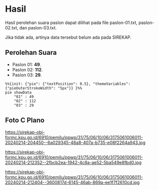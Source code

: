 # Hasil

Hasil perolehan suara paslon dapat dilihat pada file paslon-01.txt, paslon-02.txt, dan paslon-03.txt.

Jika tidak ada, artinya data tersebut belum ada pada SIREKAP.

## Perolehan Suara

 * Paslon 01: **49**.
 * Paslon 02: **112**.
 * Paslon 03: **29**.

```mermaid
%%{init: {"pie": {"textPosition": 0.5}, "themeVariables": {"pieOuterStrokeWidth": "5px"}} }%%
pie showData
    "01" : 49
    "02" : 112
    "03" : 29
```
## Foto C Plano

https://sirekap-obj-formc.kpu.go.id/6910/pemilu/ppwp/31/75/06/10/06/3175061006011-20240214-204450--6a029345-48a8-407a-b735-e08f2264a943.jpg

https://sirekap-obj-formc.kpu.go.id/6910/pemilu/ppwp/31/75/06/10/06/3175061006011-20240214-212352--2fbcb2ea-1942-4c8a-ae52-5ba549e8fbd0.jpg

https://sirekap-obj-formc.kpu.go.id/6910/pemilu/ppwp/31/75/06/10/06/3175061006011-20240214-212404--3600817d-6145-46ab-869a-ee1f7f2610cd.jpg

